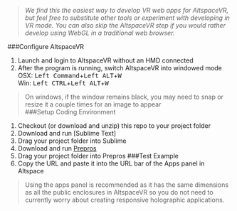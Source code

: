 >_We find this the easiest way to develop VR web apps for AltspaceVR, but feel free to substitute other tools or experiment with developing in VR mode. You can also skip the AltspaceVR step if you would rather develop using WebGL in a traditional web browser._

###Configure AltspaceVR
1. Launch and login to AltspaceVR without an HMD connected
2. After the program is running, switch AltspaceVR into windowed mode  
 OSX: <kbd>Left Command</kbd>+<kbd>Left ALT</kbd>+<kbd>W</kbd>  
 Win: <kbd>Left CTRL</kbd>+<kbd>Left ALT</kbd>+<kbd>W</kbd>  
>On windows, if the window remains black, you may need to snap or resize it a couple times for an image to appear  
###Setup Coding Environment
1. Checkout (or download and unzip) this repo to your project folder
1. Download and run [Sublime Text]
1. Drag your project folder into Sublime
1. Download and run [Prepros]
1. Drag your project folder into Prepros
###Test Example
1. Copy the URL and paste it into the URL bar of the Apps panel in Altspace
>Using the apps panel is recommended as it has the same dimensions as all the public enclosures in AltspaceVR so you do not need to currently worry about creating responsive holographic applications.



[Prepros]: https://prepros.io/